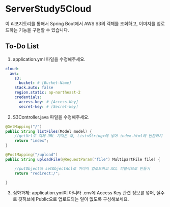 # ServerStudy5Cloud
이 리포지토리를 통해서 Spring Boot에서 AWS S3의 객체를 조회하고, 이미지를 업로드하는 기능을 구현할 수 있습니다.

## To-Do List
1. application.yml 파일을 수정해주세요.
```yaml
cloud:
  aws:
    s3:
      bucket: # [Bucket-Name]
    stack.auto: false
    region.static: ap-northeast-2
    credentials:
      access-key: # [Access-Key]
      secret-key: # [Secret-key]
```

2. S3Controller.java 파일을 수정해주세요.
```java
@GetMapping("/")
public String listFiles(Model model) {
    //getUrl로 객체 URL 가져온 후, List<String>에 넣어 index.html에 반환하기
    return "index";
}

@PostMapping("/upload")
public String uploadFile(@RequestParam("file") MultipartFile file) {

    //putObject와 setObjectAcl로 이미지 업로드하고 ACL 퍼블릭으로 만들기
    return "redirect:/";

}
```

3. 심화과제: application.yml이 아니라 .env에 Access Key 관련 정보를 넣어, 실수로 깃허브에 Public으로 업로드되는 일이 없도록 구성해보세요.
